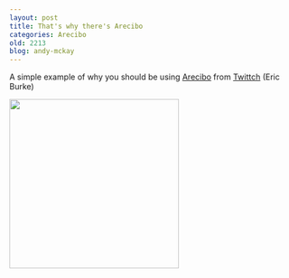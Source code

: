 ```yaml
---
layout: post
title: That's why there's Arecibo
categories: Arecibo
old: 2213
blog: andy-mckay
---
```

<p>A simple example of why you should be using <a href="http://www.areciboapp.com">Arecibo</a> from <a href="http://twittch.com">Twittch</a> (Eric Burke)</>
<p style="clear: both"><a href="http://twittch.com/22/"><img src="http://imgs.twittch.com/22/bug_report.png" height="300" /></a></p>